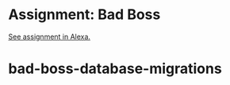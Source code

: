 # Assignment: Bad Boss

[See assignment in Alexa.](https://alexa.bitmaker.co/cohorts/67/assignments/2039/latest)
# bad-boss-database-migrations
